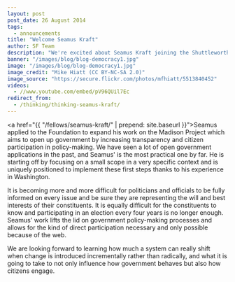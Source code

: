 ```yaml
---
layout: post
post_date: 26 August 2014
tags: 
  - announcements
title: "Welcome Seamus Kraft"
author: SF Team
description: "We're excited about Seamus Kraft joining the Shuttleworth Foundation Fellowship Programme in September 2014."
banner: "/images/blog/blog-democracy1.jpg"
image: "/images/blog/blog-democracy1.jpg"
image_credit: "Mike Hiatt (CC BY-NC-SA 2.0)"
image_source: "https://secure.flickr.com/photos/mfhiatt/5513840452"
videos:
  - //www.youtube.com/embed/pV96QUil7Ec
redirect_from:
  - /thinking/thinking-seamus-kraft/
---
```


<a href="{{ "/fellows/seamus-kraft/" | prepend: site.baseurl }}">Seamus</a> applied to the Foundation to expand his work on the Madison Project which aims to open up government by increasing transparency and citizen participation in policy-making. We have seen a lot of open government applications in the past, and Seamus' is the most practical one by far. He is starting off by focusing on a small scope in a very specific context and is uniquely positioned to implement these first steps thanks to his experience in Washington.

It is becoming more and more difficult for politicians and officials to be fully informed on every issue and be sure they are representing the will and best interests of their constituents. It is equally difficult for the constituents to know and participating in an election every four years is no longer enough. Seamus' work lifts the lid on government policy-making processes and allows for the kind of direct participation necessary and only possible because of the web.
  
We are looking forward to learning how much a system can really shift when change is introduced incrementally rather than radically, and what it is going to take to not only influence how government behaves but also how citizens engage.
     